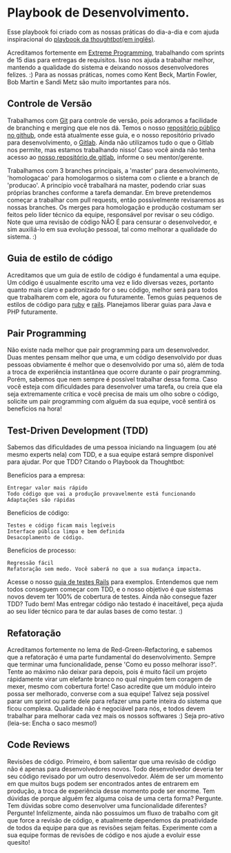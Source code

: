 # Playbook de Desenvolvimento.

Esse playbook foi criado com as nossas práticas do dia-a-dia e com ajuda inspiracional do [playbook da thoughtbot(em inglês)](https://playbook.thoughtbot.com/#developing).

Acreditamos fortemente em [Extreme Programming](https://en.wikipedia.org/wiki/Extreme_programming), trabalhando com sprints de 15 dias para entregas de requisitos. Isso nos ajuda a trabalhar melhor, mantendo a qualidade do sistema e deixando nossos desenvolvedores felizes. :) 
Para as nossas práticas, nomes como Kent Beck, Martin Fowler, Bob Martin e Sandi Metz são muito importantes para nós.

## Controle de Versão

Trabalhamos com [Git](http://git-scm.com/) para controle de versão, pois adoramos a facilidade de branching e merging que ele nos dá. Temos o nosso [repositório público no github](https://github.com/sti-uff), onde está atualmente esse guia, e o nosso repositório privado para desenvolvimento, o [Gitlab](https://about.gitlab.com/). Ainda não utilizamos tudo o que o Gitlab nos permite, mas estamos trabalhando nisso! Caso você ainda não tenha acesso ao [nosso repositório de gitlab](https://sistemas.uff.br/sti/git/), informe o seu mentor/gerente.

Trabalhamos com 3 branches principais, a 'master' para desenvolvimento, 'homologacao' para homologarmos o sistema com o cliente e a branch de 'producao'. A princípio você trabalhará na master, podendo criar suas próprias branches conforme a tarefa demandar. Em breve pretendemos começar a trabalhar com pull requests, então possívelmente revisaremos as nossas branches. Os merges para homologação e produção costumam ser feitos pelo líder técnico da equipe, responsável por revisar o seu código. Note que uma revisão de código NÃO É para censurar o desenvolvedor, e sim auxiliá-lo em sua evolução pessoal, tal como melhorar a qualidade do sistema. :)

## Guia de estilo de código

Acreditamos que um guia de estilo de código é fundamental a uma equipe. Um código é usualmente escrito uma vez e lido diversas vezes, portanto quanto mais claro e padronizado for o seu código, melhor será para todos que trabalharem com ele, agora ou futuramente.
Temos guias pequenos de estilos de código para [ruby](styleguides/ruby.md) e [rails](styleguides/rails.md). Planejamos liberar guias para Java e PHP futuramente.

## Pair Programming

Não existe nada melhor que pair programming para um desenvolvedor. Duas mentes pensam melhor que uma, e um código desenvolvido por duas pessoas obviamente é melhor que o desenvolvido por uma só, além de toda a troca de experiência instantânea que ocorre durante o pair programming. Porém, sabemos que nem sempre é possível trabalhar dessa forma. Caso você esteja com dificuldades para desenvolver uma tarefa, ou creia que ela seja extremamente crítica e você precisa de mais um olho sobre o código, solicite um pair programming com alguém da sua equipe, você sentirá os benefícios na hora!

## Test-Driven Development (TDD)

Sabemos das dificuldades de uma pessoa iniciando na linguagem (ou até mesmo experts nela) com TDD, e a sua equipe estará sempre disponível para ajudar.
Por que TDD? Citando o Playbook da Thoughtbot:

Benefícios para a empresa:

    Entregar valor mais rápido
    Todo código que vai a produção provavelmente está funcionando
    Adaptações são rápidas
  
Benefícios de código:

    Testes e código ficam mais legíveis
    Interface pública limpa e bem definida
    Desacoplamento de código.

Benefícios de processo:

    Regressão fácil
    Refatoração sem medo. Você saberá no que a sua mudança impacta.

Acesse o nosso [guia de testes Rails](testing/rails/main.md) para exemplos. Entendemos que nem todos conseguem começar com TDD, e o nosso objetivo é que sistemas novos devem ter 100% de cobertura de testes. Ainda não consegue fazer TDD? Tudo bem! Mas entregar código não testado é inaceitável, peça ajuda ao seu líder técnico para te dar aulas bases de como testar. :)

## Refatoração

Acreditamos fortemente no lema de Red-Green-Refactoring, e sabemos que a refatoração é uma parte fundamental do desenvolvimento. Sempre que terminar uma funcionalidade, pense 'Como eu posso melhorar isso?'. Tente ao máximo não deixar para depois, pois é muito fácil um projeto rápidamente virar um elefante branco no qual ninguém tem coragem de mexer, mesmo com cobertura forte! Caso acredite que um módulo inteiro possa ser melhorado, converse com a sua equipe! Talvez seja possível parar um sprint ou parte dele para refazer uma parte inteira do sistema que ficou complexa. Qualidade não é negociável para nós, e todos devem trabalhar para melhorar cada vez mais os nossos softwares :) Seja pro-ativo (leia-se: Encha o saco mesmo!)

## Code Reviews

Revisões de código. Primeiro, é bom salientar que uma revisão de código não é apenas para desenvolvedores novos. Todo desenvolvedor deveria ter seu código revisado por um outro desenvolvedor. Além de ser um momento em que muitos bugs podem ser encontrados antes de entrarem em produção, a troca de experiência desse momento pode ser enorme. Tem dúvidas de porque alguém fez alguma coisa de uma certa forma? Pergunte. Tem dúvidas sobre como desenvolver uma funcionalidade diferentes? Pergunte!
Infelizmente, ainda não possuímos um fluxo de trabalho com git que force a revisão de código, e atualmente dependemos da proatividade de todos da equipe para que as revisões sejam feitas. Experimente com a sua equipe formas de revisões de código e nos ajude a evoluir esse quesito!


